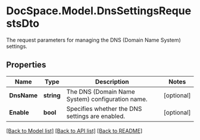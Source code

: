 # DocSpace.Model.DnsSettingsRequestsDto
The request parameters for managing the DNS (Domain Name System) settings.

## Properties

Name | Type | Description | Notes
------------ | ------------- | ------------- | -------------
**DnsName** | **string** | The DNS (Domain Name System) configuration name. | [optional] 
**Enable** | **bool** | Specifies whether the DNS settings are enabled. | [optional] 

[[Back to Model list]](../README.md#documentation-for-models) [[Back to API list]](../README.md#documentation-for-api-endpoints) [[Back to README]](../README.md)

